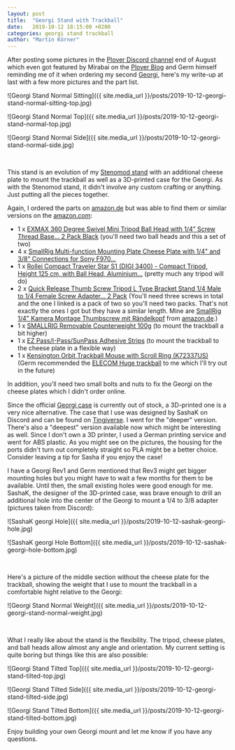 ```yaml
---
layout: post
title:  "Georgi Stand with Trackball"
date:   2019-10-12 18:15:00 +0200
categories: georgi stand trackball
author: "Martin Körner" 
---
```


After posting some pictures in the [Plover Discord channel](https://discordapp.com/invite/0lQde43a6dGmAMp2) end of August which even got featured by Mirabai on the [Plover Blog](http://plover.stenoknight.com/2019/08/steno-hardware-picture-post.html) and Germ himself reminding me of it when ordering my second [Georgi](https://www.gboards.ca/product/georgi), here's my write-up at last with a few more pictures and the part list.

![Georgi Stand Normal Sitting]({{ site.media_url }}/posts/2019-10-12-georgi-stand-normal-sitting-top.jpg)

![Georgi Stand Normal Top]({{ site.media_url }}/posts/2019-10-12-georgi-stand-normal-top.jpg)

![Georgi Stand Normal Side]({{ site.media_url }}/posts/2019-10-12-georgi-stand-normal-side.jpg)

<br/>

This stand is an evolution of my [Stenomod stand](https://stenoblog.com/stenomod-stand/) with an additional cheese plate to mount the trackball as well as a 3D-printed case for the Georgi.
As with the Stenomod stand, it didn't involve any custom crafting or anything.
Just putting all the pieces together.

Again, I ordered the parts on [amazon.de](https://www.amazon.de/) but was able to find them or similar versions on the [amazon.com](https://www.amazon.com/):

* 1 x [EXMAX 360 Degree Swivel Mini Tripod Ball Head with 1/4” Screw Thread Base… 2 Pack Black](https://www.amazon.com/EXMAX-Degree-Camcorder-Monopod-Bracket/dp/B07K2XPVDW) (you'll need two ball heads and this a set of two)
* 4 x [SmallRig Multi-function Mounting Plate Cheese Plate with 1/4" and 3/8" Connections for Sony F970…](https://www.amazon.com/SmallRig-Multi-function-Mounting-Plate-Connections/dp/B0062TOA4U)
* 1 x [Rollei Compact Traveler Star S1 (DIGI 3400) - Compact Tripod, Height 125 cm, with Ball Head, Aluminium…](https://www.amazon.com/Rollei-Compact-Traveler-Star-DIGI/dp/B00775N7O2) (pretty much any tripod will do)
* 2 x [Quick Release Thumb Screw Tripod L Type Bracket Stand 1/4 Male to 1/4 Female Screw Adapter… 2 Pack](https://www.amazon.com/Release-Tripod-Bracket-Adapter-Mounting/dp/B073YQNT9Y) (You'll need three screws in total and the one I linked is a pack of two so you'll need two packs. That's not exactly the ones I got but they have a similar length. Mine are [SmallRig 1/4" Kamera Montage Thumbscrew mit Rändelkopf](https://www.amazon.de/SmallRig-Kamera-Montage-Thumbscrew-Rändelkopf-1-4/dp/B071G7P2VM) from [amazon.de](https://www.amazon.de/).)
* 1 x [SMALLRIG Removable Counterweight 100g](https://www.amazon.com/SMALLRIG-Removable-Counterweight-Zhiyun-Stabilizers/dp/B07NJC7JJF) (to mount the trackball a bit higher)
* 1 x [EZ Pass/I-Pass/SunPass Adhesive Strips](https://www.amazon.com/Pass-I-Pass-SunPass-Adhesive-Strips/dp/B007BH5848) (to mount the trackball to the cheese plate in a flexible way)
* 1 x [Kensington Orbit Trackball Mouse with Scroll Ring (K72337US)](https://www.amazon.com/Kensington-Orbit-Trackball-Scroll-K72337US/dp/B002OOWB3O/) (Germ recommended the [ELECOM Huge trackball](https://www.amazon.com/ELECOM-M-HT1URBK-Trackball-Ergonomic-Precision/dp/B07353DBP9) to me which I'll try out in the future)

In addition, you'll need two small bolts and nuts to fix the Georgi on the cheese plates which I didn't order online.

Since the official [Georgi case](https://www.gboards.ca/product/georgi-cases-you-don-t-need) is currently out of stock, a 3D-printed one is a very nice alternative.
The case that I use was designed by SashaK on Discord and can be found on [Tingiverse](https://www.thingiverse.com/thing:3622551).
I went for the "deeper" version.
There's also a "deepest" version available now which might be interesting as well.
Since I don't own a 3D printer, I used a German printing service and went for ABS plastic.
As you might see on the pictures, the housing for the ports didn't turn out completely straight so PLA might be a better choice.
Consider leaving a tip for Sasha if you enjoy the case!

I have a Georgi Rev1 and Germ mentioned that Rev3 might get bigger mounting holes but you might have to wait a few months for them to be available.
Until then, the small existing holes were good enough for me.
SashaK, the designer of the 3D-printed case, was brave enough to drill an additional hole into the center of the Georgi to mount a  1/4 to 3/8 adapter (pictures taken from Discord):

![SashaK georgi Hole]({{ site.media_url }}/posts/2019-10-12-sashak-georgi-hole.jpg)

![SashaK georgi Hole Bottom]({{ site.media_url }}/posts/2019-10-12-sashak-georgi-hole-bottom.jpg)

<br/>

Here's a picture of the middle section without the cheese plate for the trackball, showing the weight that I use to mount the trackball in a comfortable hight relative to the Georgi:

![Georgi Stand Normal Weight]({{ site.media_url }}/posts/2019-10-12-georgi-stand-normal-weight.jpg)

<br/>

What I really like about the stand is the flexibility.
The tripod, cheese plates, and ball heads allow almost any angle and orientation.
My current setting is quite boring but things like this are also possible:

![Georgi Stand Tilted Top]({{ site.media_url }}/posts/2019-10-12-georgi-stand-tilted-top.jpg)

![Georgi Stand Tilted Side]({{ site.media_url }}/posts/2019-10-12-georgi-stand-tilted-side.jpg)

![Georgi Stand Tilted Bottom]({{ site.media_url }}/posts/2019-10-12-georgi-stand-tilted-bottom.jpg)


Enjoy building your own Georgi mount and let me know if you have any questions.

